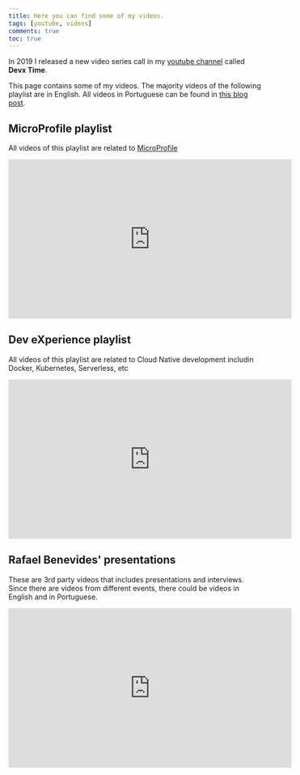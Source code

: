 ```yaml
--- 
title: Here you can find some of my videos.
tags: [youtube, videos]
comments: true
toc: true
---
```


In 2019 I released a new video series call in my [youtube channel](https://youtube.com/rafabene) called **Devx Time**.

This page contains some of my videos. The majority videos of the following playlist are in English. All videos in Portuguese can be found in [this blog post](/2020/01/09/10-videos-cloud-native/).

## MicroProfile playlist

All videos of this playlist are related to [MicroProfile](https://microprofile.io/)

<iframe width="560" height="315" src="https://www.youtube.com/embed/videoseries?list=PLYGlbS_vYmdagOW3F8EHIbW52ONz86I1p" frameborder="0" allow="accelerometer; autoplay; encrypted-media; gyroscope; picture-in-picture" allowfullscreen></iframe>

## Dev eXperience playlist

All videos of this playlist are related to Cloud Native development includin Docker, Kubernetes, Serverless, etc 

<iframe width="560" height="315" src="https://www.youtube.com/embed/videoseries?list=PLYGlbS_vYmdYLf-T71JVD-5kDL1onU202" frameborder="0" allow="accelerometer; autoplay; encrypted-media; gyroscope; picture-in-picture" allowfullscreen></iframe>

## Rafael Benevides' presentations


These are 3rd party videos that includes presentations and interviews.
Since there are videos from different events, there could be videos in English and in Portuguese.

<iframe width="560" height="315" src="https://www.youtube.com/embed/videoseries?list=PLYGlbS_vYmdZT-rhKDucskP5yoNTCrEFg" frameborder="0" allow="accelerometer; autoplay; encrypted-media; gyroscope; picture-in-picture" allowfullscreen></iframe>
